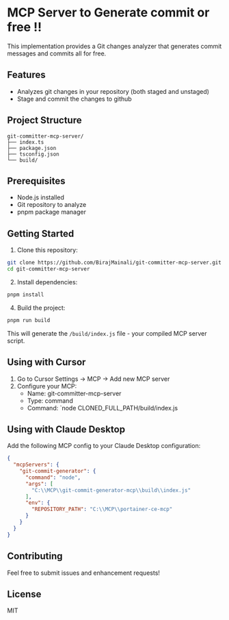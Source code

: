 # MCP Server to Generate commit or free !!

This implementation provides a Git changes analyzer that generates commit messages and commits all for free.


## Features

- Analyzes git changes in your repository (both staged and unstaged)
- Stage and commit the changes to github

## Project Structure

```
git-committer-mcp-server/
├── index.ts        
├── package.json    
├── tsconfig.json   
└── build/         
```

## Prerequisites

- Node.js installed
- Git repository to analyze
- pnpm package manager

## Getting Started

1. Clone this repository:
```bash
git clone https://github.com/BirajMainali/git-committer-mcp-server.git
cd git-committer-mcp-server
```

2. Install dependencies:
```bash
pnpm install
```

4. Build the project:
```bash
pnpm run build
```

This will generate the `/build/index.js` file - your compiled MCP server script.

## Using with Cursor

1. Go to Cursor Settings -> MCP -> Add new MCP server
2. Configure your MCP:
   - Name: git-committer-mcp-server
   - Type: command
   - Command: `node CLONED_FULL_PATH/build/index.js

## Using with Claude Desktop

Add the following MCP config to your Claude Desktop configuration:

```json
{
  "mcpServers": {
    "git-commit-generator": {
      "command": "node",
      "args": [
        "C:\\MCP\\git-commit-generator-mcp\\build\\index.js"
      ],
      "env": {
        "REPOSITORY_PATH": "C:\\MCP\\portainer-ce-mcp"
      }
    }
  }
}
```

## Contributing

Feel free to submit issues and enhancement requests!

## License

MIT